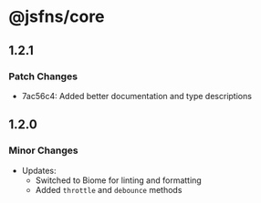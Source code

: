 # @jsfns/core

## 1.2.1

### Patch Changes

- 7ac56c4: Added better documentation and type descriptions

## 1.2.0

### Minor Changes

- Updates:
  - Switched to Biome for linting and formatting
  - Added `throttle` and `debounce` methods
